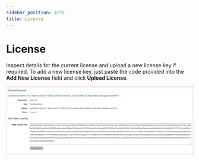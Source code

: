```yaml
---
sidebar_position: 4772
title: License
---
```


# License

Inspect details for the current license and upload a new license key if required. To add a new license key, just paste the code provided into the **Add New License** field and click **Upload License**.

![SystemSettingsLicense](../../../../../../static/images/ChangeTracker_8.1/Content/Resources/Images/ChangeTracker/SystemSettingsLicense.png "SystemSettingsLicense")